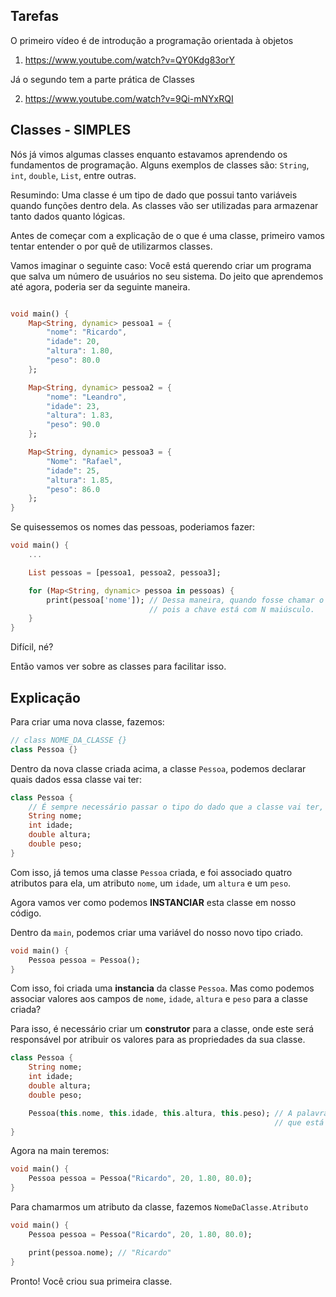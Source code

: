 ## Tarefas

O primeiro vídeo é de introdução a programação orientada à objetos

1. https://www.youtube.com/watch?v=QY0Kdg83orY

Já o segundo tem a parte prática de Classes

2. https://www.youtube.com/watch?v=9Qi-mNYxRQI

## Classes - SIMPLES

Nós já vimos algumas classes enquanto estavamos aprendendo os fundamentos de programação. Alguns exemplos de classes são: `String`, `int`, `double`, `List`, entre outras.

Resumindo: Uma classe é um tipo de dado que possui tanto variáveis quando funções dentro dela. As classes vão ser utilizadas para armazenar tanto dados quanto lógicas.

Antes de começar com a explicação de o que é uma classe, primeiro vamos tentar entender o por quê de utilizarmos classes.

Vamos imaginar o seguinte caso: Você está querendo criar um programa que salva um número de usuários no seu sistema. Do jeito que aprendemos até agora, poderia ser da seguinte maneira.

```dart

void main() {
    Map<String, dynamic> pessoa1 = {
        "nome": "Ricardo",
        "idade": 20,
        "altura": 1.80,
        "peso": 80.0
    };

    Map<String, dynamic> pessoa2 = {
        "nome": "Leandro",
        "idade": 23,
        "altura": 1.83,
        "peso": 90.0
    };

    Map<String, dynamic> pessoa3 = {
        "Nome": "Rafael",
        "idade": 25,
        "altura": 1.85,
        "peso": 86.0
    };
}

```

Se quisessemos os nomes das pessoas, poderiamos fazer:

```dart
void main() {
    ...

    List pessoas = [pessoa1, pessoa2, pessoa3];

    for (Map<String, dynamic> pessoa in pessoas) {
        print(pessoa['nome']); // Dessa maneira, quando fosse chamar o nome da terceira pessoa, iria dar erro,
                               // pois a chave está com N maiúsculo.
    }
}
```

Difícil, né?

Então vamos ver sobre as classes para facilitar isso.

## Explicação

Para criar uma nova classe, fazemos:

```dart
// class NOME_DA_CLASSE {}
class Pessoa {}
```

Dentro da nova classe criada acima, a classe `Pessoa`, podemos declarar quais dados essa classe vai ter:

```dart
class Pessoa {
    // É sempre necessário passar o tipo do dado que a classe vai ter, pois diferente da criação de uma variável, dentro da classe estamos DECLARANDO uma variável, portanto não se pode utilizar o 'var'.
    String nome;
    int idade;
    double altura;
    double peso;
}
```

Com isso, já temos uma classe `Pessoa` criada, e foi associado quatro atributos para ela, um atributo `nome`, um `idade`, um `altura` e um `peso`.

Agora vamos ver como podemos **INSTANCIAR** esta classe em nosso código.

Dentro da `main`, podemos criar uma variável do nosso novo tipo criado.

```dart
void main() {
    Pessoa pessoa = Pessoa();
}
```

Com isso, foi criada uma **instancia** da classe `Pessoa`. Mas como podemos associar valores aos campos de `nome`, `idade`, `altura` e `peso` para a classe criada?

Para isso, é necessário criar um **construtor** para a classe, onde este será responsável por atribuir os valores para as propriedades da sua classe.

```dart
class Pessoa {
    String nome;
    int idade;
    double altura;
    double peso;

    Pessoa(this.nome, this.idade, this.altura, this.peso); // A palavra reservada `this` serve para atribuir o valor à variável da classe
                                                           // que está sendo alterada no momento.
}
```

Agora na main teremos:

```dart
void main() {
    Pessoa pessoa = Pessoa("Ricardo", 20, 1.80, 80.0);
}
```

Para chamarmos um atributo da classe, fazemos `NomeDaClasse.Atributo`

```dart
void main() {
    Pessoa pessoa = Pessoa("Ricardo", 20, 1.80, 80.0);

    print(pessoa.nome); // "Ricardo"
}
```

Pronto! Você criou sua primeira classe.
